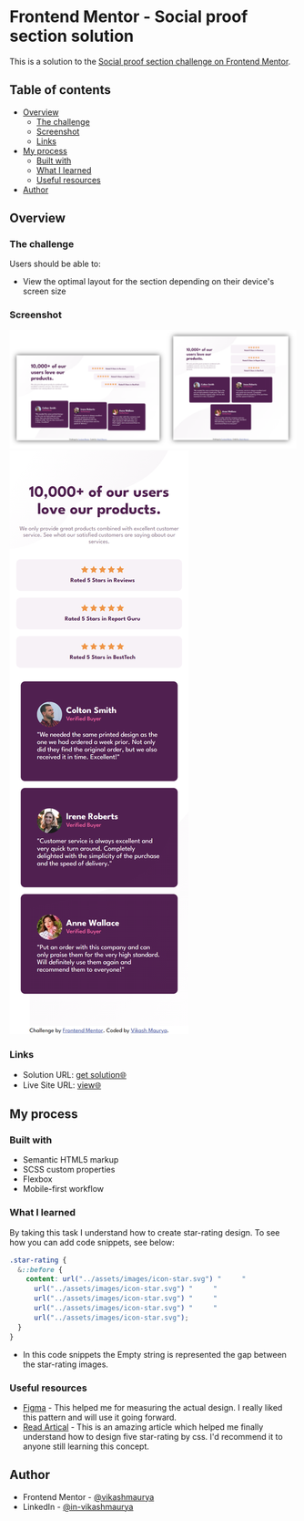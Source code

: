 # Frontend Mentor - Social proof section solution

This is a solution to the [Social proof section challenge on Frontend Mentor](https://www.frontendmentor.io/challenges/social-proof-section-6e0qTv_bA).

## Table of contents

- [Overview](#overview)
  - [The challenge](#the-challenge)
  - [Screenshot](#screenshot)
  - [Links](#links)
- [My process](#my-process)
  - [Built with](#built-with)
  - [What I learned](#what-i-learned)
  - [Useful resources](#useful-resources)
- [Author](#author)

## Overview

### The challenge

Users should be able to:

- View the optimal layout for the section depending on their device's screen size

### Screenshot

![](./assets/images/screeenshot.png)
![](./assets/images/screenshot%20mobile.png)

### Links

- Solution URL: [get solution🌐](https://github.com/VikashMaurya10/social-proof-section-master)
- Live Site URL: [view🌐](https://vikashmaurya10.github.io/social-proof-section-master/)

## My process

### Built with

- Semantic HTML5 markup
- SCSS custom properties
- Flexbox
- Mobile-first workflow

### What I learned

By taking this task I understand how to create star-rating design.
To see how you can add code snippets, see below:

```css
.star-rating {
  &::before {
    content: url("../assets/images/icon-star.svg") "     "
      url("../assets/images/icon-star.svg") "     "
      url("../assets/images/icon-star.svg") "     "
      url("../assets/images/icon-star.svg") "     "
      url("../assets/images/icon-star.svg");
  }
}
```

- In this code snippets the Empty string is represented the gap between the star-rating images.

### Useful resources

- [Figma](https://www.figma.com) - This helped me for measuring the actual design. I really liked this pattern and will use it going forward.
- [Read Artical](https://webdesign.tutsplus.com/tutorials/a-simple-javascript-technique-for-filling-star-ratings--cms-29450) - This is an amazing article which helped me finally understand how to design five star-rating by css. I'd recommend it to anyone still learning this concept.

## Author

- Frontend Mentor - [@vikashmaurya](https://www.frontendmentor.io/profile/VikashMaurya10)
- LinkedIn - [@in-vikashmaurya](https://www.linkedin.com/in/in-vikashmaurya)
